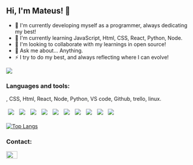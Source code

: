## Hi, I'm Mateus! 👋

- 🔭 I'm currently developing myself as a programmer, always dedicating my best!
- 🌱 I'm currently learning JavaScript, Html, CSS, React, Python, Node.
- 👯 I'm looking to collaborate with my learnings in open source!
- 💬 Ask me about... Anything. 
- ⚡ I try to do my best, and always reflecting where I can evolve!

<img src='https://github-readme-stats.vercel.app/api?username=Mateusr337&show_icons=true&theme=dracula' />

### Languages and tools:

, CSS, Html, React, Node, Python, VS code, Github, trello, linux.
 
 <div>
  <img style='margin: 5px;' src="https://img.shields.io/badge/javascript%20-%2320232a.svg?&style=for-the-badge&color=363636&logo=javascript&logoColor=%F7DF1E"/>
  <img style='margin: 5px;' src="https://img.shields.io/badge/CSS3%20-%2320232a.svg?&style=for-the-badge&color=363636&logo=CSS3&logoColor=1572B6"/>
  <img style='margin: 5px;' src="https://img.shields.io/badge/HTML5%20-%2320232a.svg?&style=for-the-badge&color=363636&logo=HTML5&logoColor=E34F26"/>
  <img style='margin: 5px;' src="https://img.shields.io/badge/react%20-%2320232a.svg?&style=for-the-badge&color=363636&logo=react&logoColor=%61DAFB"/>
  <img style='margin: 5px;' src="https://img.shields.io/badge/node js%20-%2320232a.svg?&style=for-the-badge&color=363636&logo=node.js&logoColor=%61DAFB"/>
  
  <img style='margin: 5px;' src="https://img.shields.io/badge/vs code%20-%2320232a.svg?&style=for-the-badge&color=363636&logo=visualstudiocode&logoColor=007ACC"/>
  <img style='margin: 5px;' src="https://img.shields.io/badge/github%20-%2320232a.svg?&style=for-the-badge&color=363636&logo=GitHub&logoColor=ffffff"/>
  <img style='margin: 5px;' src="https://img.shields.io/badge/trello%20-%2320232a.svg?&style=for-the-badge&color=363636&logo=trello&logoColor=0052CC"/>
  <img style='margin: 5px;' src="https://img.shields.io/badge/linux%20-%2320232a.svg?&style=for-the-badge&color=363636&logo=linux&logoColor=FCC624"/>
  
  <img style='margin: 5px;' src="https://img.shields.io/badge/python%20-%2320232a.svg?&style=for-the-badge&color=363636&logo=python&logoColor=3776AB"/>
</div>

[![Top Langs](https://github-readme-stats.vercel.app/api/top-langs/?username=anuraghazra&layout=compact)](https://github.com/anuraghazra/github-readme-stats)

### Contact:
<p align="left">
<a href="https://www.linkedin.com/in/mateuscruzrossetto" target="blank"><img align="center" src="https://raw.githubusercontent.com/rahuldkjain/github-profile-readme-generator/master/src/images/icons/Social/linked-in-alt.svg" alt="www.linkedin.com/in/mateuscruzrossetto" height="20" width="30" /></a> </p>


